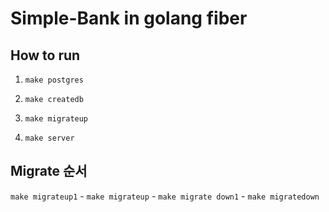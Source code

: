 # Simple-Bank in golang fiber

## How to run

1. ```
   make postgres
   ```

2. ```
   make createdb
   ```

3. ```
   make migrateup
   ```

4. ```
   make server
   ```

## Migrate 순서

`make migrateup1` - `make migrateup` - `make migrate down1` - `make migratedown` 

